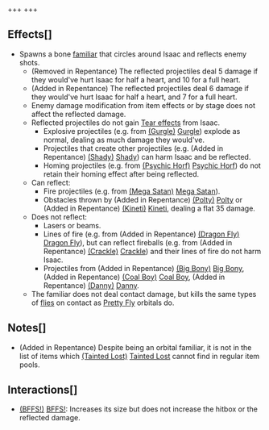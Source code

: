 +++
+++

Effects[]
---------


* Spawns a bone [familiar](/wiki/Familiar "Familiar") that circles around Isaac and reflects enemy shots.
	+ (Removed in Repentance) The reflected projectiles deal 5 damage if they would've hurt Isaac for half a heart, and 10 for a full heart.
	+ (Added in Repentance) The reflected projectiles deal 6 damage if they would've hurt Isaac for half a heart, and 7 for a full heart.
	+ Enemy damage modification from item effects or by stage does not affect the reflected damage.
	+ Reflected projectiles do not gain [Tear effects](/wiki/Tear_effects "Tear effects") from Isaac.
		- Explosive projectiles (e.g. from [(Gurgle)](/wiki/Gaper#Gurgle "Gurgle") [Gurgle](/wiki/Gaper#Gurgle "Gaper")) explode as normal, dealing as much damage they would've.
		- Projectiles that create other projectiles (e.g. (Added in Repentance) [(Shady)](/wiki/Fatty#Shady "Shady") [Shady](/wiki/Fatty#Shady "Fatty")) can harm Isaac and be reflected.
		- Homing projectiles (e.g. from [(Psychic Horf)](/wiki/Horf#Psychic_Horf "Psychic Horf") [Psychic Horf](/wiki/Horf#Psychic_Horf "Horf")) do not retain their homing effect after being reflected.
	+ Can reflect:
		- Fire projectiles (e.g. from [(Mega Satan)](/wiki/Mega_Satan "Mega Satan") [Mega Satan](/wiki/Mega_Satan "Mega Satan")).
		- Obstacles thrown by (Added in Repentance) [(Polty)](/wiki/Polty "Polty") [Polty](/wiki/Polty "Polty") or (Added in Repentance) [(Kineti)](/wiki/Polty#Kineti "Kineti") [Kineti](/wiki/Polty#Kineti "Polty"), dealing a flat 35 damage.
	+ Does not reflect:
		- Lasers or beams.
		- Lines of fire (e.g. from (Added in Repentance) [(Dragon Fly)](/wiki/Boom_Fly#Dragon_Fly "Dragon Fly") [Dragon Fly](/wiki/Boom_Fly#Dragon_Fly "Boom Fly")), but can reflect fireballs (e.g. from (Added in Repentance) [(Crackle)](/wiki/Gaper#Crackle "Crackle") [Crackle](/wiki/Gaper#Crackle "Gaper")) and their lines of fire do not harm Isaac.
		- Projectiles from (Added in Repentance) [(Big Bony)](/wiki/Fatty#Big_Bony "Big Bony") [Big Bony](/wiki/Fatty#Big_Bony "Fatty"), (Added in Repentance) [(Coal Boy)](/wiki/Danny#Coal_Boy "Coal Boy") [Coal Boy](/wiki/Danny#Coal_Boy "Danny"), (Added in Repentance) [(Danny)](/wiki/Danny "Danny") [Danny](/wiki/Danny "Danny").
	+ The familiar does not deal contact damage, but kills the same types of [flies](/wiki/Flies "Flies") on contact as [Pretty Fly](/wiki/Pretty_Fly "Pretty Fly") orbitals do.


Notes[]
-------


* (Added in Repentance) Despite being an orbital familiar, it is not in the list of items which  [(Tainted Lost)](/wiki/Tainted_Lost "Tainted Lost") [Tainted Lost](/wiki/Tainted_Lost "Tainted Lost") cannot find in regular item pools.


Interactions[]
--------------


* [(BFFS!)](/wiki/BFFS! "BFFS!") [BFFS!](/wiki/BFFS! "BFFS!"): Increases its size but does not increase the hitbox or the reflected damage.


